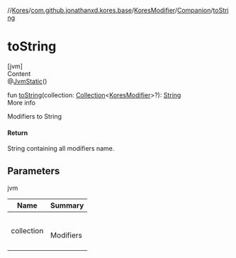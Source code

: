 //[Kores](../../../index.md)/[com.github.jonathanxd.kores.base](../../index.md)/[KoresModifier](../index.md)/[Companion](index.md)/[toString](to-string.md)



# toString  
[jvm]  
Content  
@[JvmStatic](https://kotlinlang.org/api/latest/jvm/stdlib/kotlin.jvm/-jvm-static/index.html)()  
  
fun [toString](to-string.md)(collection: [Collection](https://kotlinlang.org/api/latest/jvm/stdlib/kotlin.collections/-collection/index.html)<[KoresModifier](../index.md)>?): [String](https://kotlinlang.org/api/latest/jvm/stdlib/kotlin/-string/index.html)  
More info  


Modifiers to String



#### Return  


String containing all modifiers name.



## Parameters  
  
jvm  
  
|  Name|  Summary| 
|---|---|
| <a name="com.github.jonathanxd.kores.base/KoresModifier.Companion/toString/#kotlin.collections.Collection[com.github.jonathanxd.kores.base.KoresModifier]?/PointingToDeclaration/"></a>collection| <a name="com.github.jonathanxd.kores.base/KoresModifier.Companion/toString/#kotlin.collections.Collection[com.github.jonathanxd.kores.base.KoresModifier]?/PointingToDeclaration/"></a><br><br>Modifiers<br><br>
  
  



